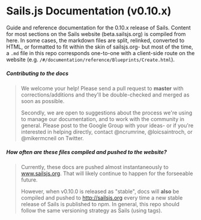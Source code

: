 # Sails.js Documentation (v0.10.x)


Guide and reference documentation for the 0.10.x release of Sails.  Content for most sections on the Sails website (beta.sailsjs.org) is compiled from here.  In some cases, the markdown files are split, relinked, converted to HTML, or formatted to fit within the skin of sailsjs.org- but most of the time, a `.md` file in this repo corresponds one-to-one with a client-side route on the website (e.g. `/#/documentation/reference/Blueprints/Create.html`).


##### Contributing to the docs
> We welcome your help!  Please send a pull request to **master** with corrections/additions and they'll be double-checked and merged as soon as possible.
>
> Secondly, we are open to suggestions about the process we're using to manage our documentation, and to work with the community in general.  Please post to the Google Group with your ideas- or if you're interested in helping directly, contact @ncrumrine, @loicsaintroch, or @mikermcneil on Twitter.

##### How often are these files compiled and pushed to the website?
> Currently, these docs are pushed almost instantaneously to www.sailsjs.org.  That will likely continue to happen for the forseeable future.
> 
> However, when v0.10.0 is released as "stable", docs will **also** be compiled and pushed to http://sailsjs.org every time a new stable release of Sails is published to npm.  In general, this repo should follow the same versioning strategy as Sails (using tags).


